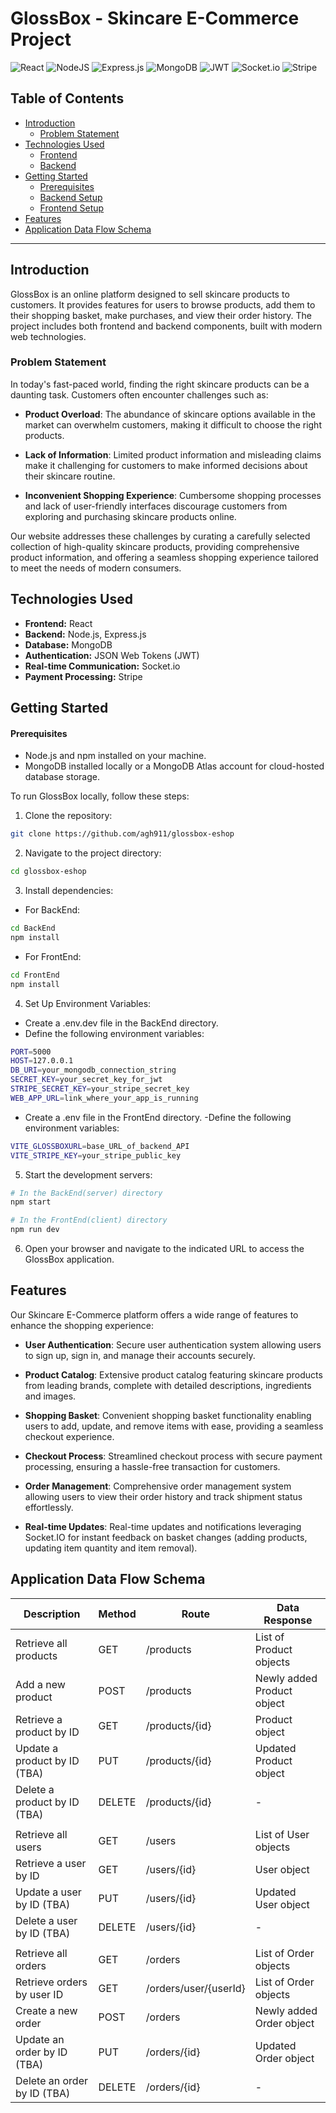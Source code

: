 # GlossBox - Skincare E-Commerce Project
![React](https://img.shields.io/badge/react-%2320232a.svg?style=for-the-badge&logo=react&logoColor=%2361DAFB)
![NodeJS](https://img.shields.io/badge/node.js-6DA55F?style=for-the-badge&logo=node.js&logoColor=white)
![Express.js](https://img.shields.io/badge/express.js-%23404d59.svg?style=for-the-badge&logo=express&logoColor=%2361DAFB)
![MongoDB](https://img.shields.io/badge/MongoDB-%234ea94b.svg?style=for-the-badge&logo=mongodb&logoColor=white)
![JWT](https://img.shields.io/badge/JWT-black?style=for-the-badge&logo=JSON%20web%20tokens)
![Socket.io](https://img.shields.io/badge/Socket.io-black?style=for-the-badge&logo=socket.io&badgeColor=010101)
![Stripe](https://img.shields.io/badge/Stripe-626CD9?style=for-the-badge&logo=Stripe&logoColor=white)

## Table of Contents

- [Introduction](#introduction)
  - [Problem Statement](#problem-statement)
- [Technologies Used](#technologies-used)
  - [Frontend](#frontend)
  - [Backend](#backend)
- [Getting Started](#getting-started)
  - [Prerequisites](#prerequisites)
  - [Backend Setup](#backend-setup)
  - [Frontend Setup](#frontend-setup)
- [Features](#features)
- [Application Data Flow Schema](#application-data-flow-schema)

---

## Introduction
GlossBox is an online platform designed to sell skincare products to customers. It provides features for users to browse products, add them to their shopping basket, make purchases, and view their order history. The project includes both frontend and backend components, built with modern web technologies.

### Problem Statement
In today's fast-paced world, finding the right skincare products can be a daunting task. Customers often encounter challenges such as:

- **Product Overload**: The abundance of skincare options available in the market can overwhelm customers, making it difficult to choose the right products.
  
- **Lack of Information**: Limited product information and misleading claims make it challenging for customers to make informed decisions about their skincare routine.

- **Inconvenient Shopping Experience**: Cumbersome shopping processes and lack of user-friendly interfaces discourage customers from exploring and purchasing skincare products online.

Our website addresses these challenges by curating a carefully selected collection of high-quality skincare products, providing comprehensive product information, and offering a seamless shopping experience tailored to meet the needs of modern consumers.

## Technologies Used
- **Frontend:** React
- **Backend:** Node.js, Express.js
- **Database:** MongoDB
- **Authentication:** JSON Web Tokens (JWT)
- **Real-time Communication:** Socket.io
- **Payment Processing:** Stripe

## Getting Started
#### Prerequisites
- Node.js and npm installed on your machine.
- MongoDB installed locally or a MongoDB Atlas account for cloud-hosted database storage.

To run GlossBox locally, follow these steps:
1. Clone the repository:
 ```sh
git clone https://github.com/agh911/glossbox-eshop
 ```

2. Navigate to the project directory:
 ```sh
cd glossbox-eshop
 ```
3. Install dependencies:
- For BackEnd:
 ```sh
cd BackEnd
npm install
```
- For FrontEnd:
```sh
cd FrontEnd
npm install
 ```

4. Set Up Environment Variables:
- Create a .env.dev file in the BackEnd directory.
- Define the following environment variables:

 ```sh
 PORT=5000
 HOST=127.0.0.1
 DB_URI=your_mongodb_connection_string
 SECRET_KEY=your_secret_key_for_jwt
 STRIPE_SECRET_KEY=your_stripe_secret_key
 WEB_APP_URL=link_where_your_app_is_running

 ```

 - Create a .env file in the FrontEnd directory.
 -Define the following environment variables:

 ```sh
 VITE_GLOSSBOXURL=base_URL_of_backend_API
 VITE_STRIPE_KEY=your_stripe_public_key
```

5. Start the development servers:
 ```sh
# In the BackEnd(server) directory
npm start

# In the FrontEnd(client) directory
npm run dev
```
6. Open your browser and navigate to the indicated URL to access the GlossBox application.

## Features

Our Skincare E-Commerce platform offers a wide range of features to enhance the shopping experience:

- **User Authentication**: Secure user authentication system allowing users to sign up, sign in, and manage their accounts securely.
  
- **Product Catalog**: Extensive product catalog featuring skincare products from leading brands, complete with detailed descriptions, ingredients and images.
  
- **Shopping Basket**: Convenient shopping basket functionality enabling users to add, update, and remove items with ease, providing a seamless checkout experience.
  
- **Checkout Process**: Streamlined checkout process with secure payment processing, ensuring a hassle-free transaction for customers.
  
- **Order Management**: Comprehensive order management system allowing users to view their order history and track shipment status effortlessly.
  
- **Real-time Updates**: Real-time updates and notifications leveraging Socket.IO for instant feedback on basket changes (adding products, updating item quantity and item removal).

## Application Data Flow Schema

| Description                   | Method | Route                 | Data Response               |
|-------------------------------|--------|-----------------------|-----------------------------|
| Retrieve all products         | GET    | /products             | List of Product objects     |
| Add a new product             | POST   | /products             | Newly added Product object  |
| Retrieve a product by ID      | GET    | /products/{id}        | Product object              |
| Update a product by ID (TBA)  | PUT    | /products/{id}        | Updated Product object      |
| Delete a product by ID (TBA)  | DELETE | /products/{id}        | -                           |
|                               |        |                       |                             |
| Retrieve all users            | GET    | /users                | List of User objects        |
| Retrieve a user by ID         | GET    | /users/{id}           | User object                 |
| Update a user by ID (TBA)     | PUT    | /users/{id}           | Updated User object         |
| Delete a user by ID (TBA)     | DELETE | /users/{id}           | -                           |
|                               |        |                       |                             |
| Retrieve all orders           | GET    | /orders               | List of Order objects       |
| Retrieve orders by user ID    | GET    | /orders/user/{userId} | List of Order objects       |
| Create a new order            | POST   | /orders               | Newly added Order object    |
| Update an order by ID (TBA)   | PUT    | /orders/{id}          | Updated Order object        |
| Delete an order by ID (TBA)   | DELETE | /orders/{id}          | -                           |
